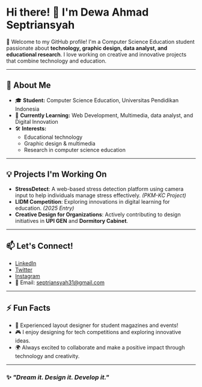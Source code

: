 # Hi there! 👋 I'm Dewa Ahmad Septriansyah  

🌟 Welcome to my GitHub profile! I'm a Computer Science Education student passionate about **technology, graphic design, data analyst, and educational research**. I love working on creative and innovative projects that combine technology and education.  

---

## 🚀 About Me  

- 🎓 **Student:** Computer Science Education, Universitas Pendidikan Indonesia  
- 🌱 **Currently Learning:** Web Development, Multimedia, data analyst, and Digital Innovation  
- 🛠 **Interests:**  
  - Educational technology  
  - Graphic design & multimedia  
  - Research in computer science education  

---

## 💡 Projects I'm Working On  

- **StressDetect**: A web-based stress detection platform using camera input to help individuals manage stress effectively. *(PKM-KC Project)*  
- **LIDM Competition**: Exploring innovations in digital learning for education. *(2025 Entry)*  
- **Creative Design for Organizations**: Actively contributing to design initiatives in **UPI GEN** and **Dormitory Cabinet**.

---

## 📫 Let's Connect!  

- [LinkedIn](https://www.linkedin.com/in/septriansyah)  
- [Twitter](https://x.com/Dewaseptri25390?t=pnEjvN_KNxO24v36Rc8xbw&s=09)  
- [Instagram](https://instagram.com/septri_n.syah)  
- 📧 Email: septriansyah31@gmail.com  

---

## ⚡ Fun Facts  

- 🎨 Experienced layout designer for student magazines and events!  
- 🎮 I enjoy designing for tech competitions and exploring innovative ideas.  
- 🌍 Always excited to collaborate and make a positive impact through technology and creativity.  

---

### ✨ *"Dream it. Design it. Develop it."*  

